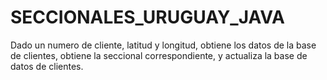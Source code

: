 # SECCIONALES_URUGUAY_JAVA
Dado un numero de cliente, latitud y longitud, obtiene los datos de la base de clientes, obtiene la seccional correspondiente, y actualiza la base de datos de clientes.
